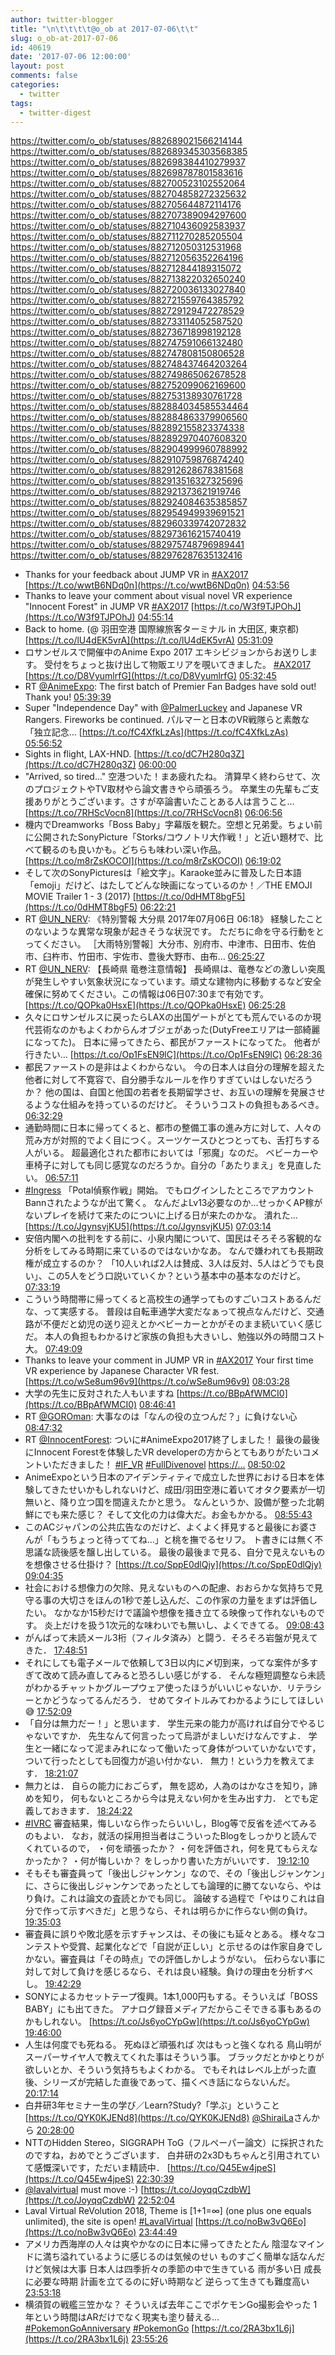 ```yaml
---
author: twitter-blogger
title: "\n\t\t\t\t@o_ob at 2017-07-06\t\t"
slug: o_ob-at-2017-07-06
id: 40619
date: '2017-07-06 12:00:00'
layout: post
comments: false
categories:
  - twitter
tags:
  - twitter-digest
---
```


https://twitter.com/o_ob/statuses/882689021566214144 https://twitter.com/o_ob/statuses/882689345303568385 https://twitter.com/o_ob/statuses/882698384410279937 https://twitter.com/o_ob/statuses/882698787801583616 https://twitter.com/o_ob/statuses/882700523102552064 https://twitter.com/o_ob/statuses/882704858272325632 https://twitter.com/o_ob/statuses/882705644872114176 https://twitter.com/o_ob/statuses/882707389094297600 https://twitter.com/o_ob/statuses/882710436092583937 https://twitter.com/o_ob/statuses/882711270285205504 https://twitter.com/o_ob/statuses/882712050312531968 https://twitter.com/o_ob/statuses/882712056352264196 https://twitter.com/o_ob/statuses/882712844189315072 https://twitter.com/o_ob/statuses/882713822032650240 https://twitter.com/o_ob/statuses/882720036133027840 https://twitter.com/o_ob/statuses/882721559764385792 https://twitter.com/o_ob/statuses/882729129472278529 https://twitter.com/o_ob/statuses/882733114052587520 https://twitter.com/o_ob/statuses/882736718998192128 https://twitter.com/o_ob/statuses/882747591066132480 https://twitter.com/o_ob/statuses/882747808150806528 https://twitter.com/o_ob/statuses/882748437464203264 https://twitter.com/o_ob/statuses/882749865062678528 https://twitter.com/o_ob/statuses/882752099062169600 https://twitter.com/o_ob/statuses/882753138930761728 https://twitter.com/o_ob/statuses/882884034585534464 https://twitter.com/o_ob/statuses/882884863379906560 https://twitter.com/o_ob/statuses/882892155823374338 https://twitter.com/o_ob/statuses/882892970407608320 https://twitter.com/o_ob/statuses/882904999960788992 https://twitter.com/o_ob/statuses/882910759876874240 https://twitter.com/o_ob/statuses/882912628678381568 https://twitter.com/o_ob/statuses/882913516327325696 https://twitter.com/o_ob/statuses/882921373621919746 https://twitter.com/o_ob/statuses/882924084635385857 https://twitter.com/o_ob/statuses/882954949939691521 https://twitter.com/o_ob/statuses/882960339742072832 https://twitter.com/o_ob/statuses/882973616215740419 https://twitter.com/o_ob/statuses/882975748796989441 https://twitter.com/o_ob/statuses/882976287635132416  

*   Thanks for your feedback about JUMP VR in [#AX2017](https://twitter.com/search?q=%23AX2017&src=hash) [https://t.co/wwtB6NDq0n](https://t.co/wwtB6NDq0n) [04:53:56](https://twitter.com/o_ob/statuses/882689021566214144)
*   Thanks to leave your comment about visual novel VR experience "Innocent Forest" in JUMP VR [#AX2017](https://twitter.com/search?q=%23AX2017&src=hash) [https://t.co/W3f9TJPOhJ](https://t.co/W3f9TJPOhJ) [04:55:14](https://twitter.com/o_ob/statuses/882689345303568385)
*   Back to home. (@ 羽田空港 国際線旅客ターミナル in 大田区, 東京都) [https://t.co/lU4dEK5vrA](https://t.co/lU4dEK5vrA) [05:31:09](https://twitter.com/o_ob/statuses/882698384410279937)
*   ロサンゼルスで開催中のAnime Expo 2017 エキシビジョンからお送りします。 受付をちょっと抜け出して物販エリアを覗いてきました。 [#AX2017](https://twitter.com/search?q=%23AX2017&src=hash) [https://t.co/D8VyumlrfG](https://t.co/D8VyumlrfG) [05:32:45](https://twitter.com/o_ob/statuses/882698787801583616)
*   RT [@AnimeExpo](https://twitter.com/AnimeExpo): The first batch of Premier Fan Badges have sold out! Thank you! [05:39:39](https://twitter.com/o_ob/statuses/882700523102552064)
*   Super "Independence Day" with [@PalmerLuckey](https://twitter.com/PalmerLuckey) and Japanese VR Rangers. Fireworks be continued. パルマーと日本のVR戦隊らと素敵な「独立記念… [https://t.co/fC4XfkLzAs](https://t.co/fC4XfkLzAs) [05:56:52](https://twitter.com/o_ob/statuses/882704858272325632)
*   Sights in flight, LAX-HND. [https://t.co/dC7H280q3Z](https://t.co/dC7H280q3Z) [06:00:00](https://twitter.com/o_ob/statuses/882705644872114176)
*   "Arrived, so tired..." 空港ついた！まあ疲れたね。 清算早く終わらせて、次のプロジェクトやTV取材やら論文書きやら頑張ろう。 卒業生の先輩もご支援ありがとうございます。さすが卒論書いたことある人は言うこと… [https://t.co/7RHScVocn8](https://t.co/7RHScVocn8) [06:06:56](https://twitter.com/o_ob/statuses/882707389094297600)
*   機内でDreamworks「Boss Baby」字幕版を観た。空想と兄弟愛。ちょい前に公開されたSonyPicture「Storks/コウノトリ大作戦！」と近い題材で、比べて観るのも良いかも。どちらも味わい深い作品。 [https://t.co/m8rZsKOCOI](https://t.co/m8rZsKOCOI) [06:19:02](https://twitter.com/o_ob/statuses/882710436092583937)
*   そして次のSonyPicturesは「絵文字」。Karaoke並みに普及した日本語「emoji」だけど、はたしてどんな映画になっているのか！／THE EMOJI MOVIE Trailer 1 - 3 (2017) [https://t.co/0dHMT8bgF5](https://t.co/0dHMT8bgF5) [06:22:21](https://twitter.com/o_ob/statuses/882711270285205504)
*   RT [@UN_NERV](https://twitter.com/UN_NERV): 《特別警報 大分県 2017年07月06日 06:18》 経験したことのないような異常な現象が起きそうな状況です。 ただちに命を守る行動をとってください。 ［大雨特別警報］大分市、別府市、中津市、日田市、佐伯市、臼杵市、竹田市、宇佐市、豊後大野市、由布… [06:25:27](https://twitter.com/o_ob/statuses/882712050312531968)
*   RT [@UN_NERV](https://twitter.com/UN_NERV): 【長崎県 竜巻注意情報】 長崎県は、竜巻などの激しい突風が発生しやすい気象状況になっています。頑丈な建物内に移動するなど安全確保に努めてください。この情報は06日07:30まで有効です。 [https://t.co/QOPka0HsxE](https://t.co/QOPka0HsxE) [06:25:28](https://twitter.com/o_ob/statuses/882712056352264196)
*   久々にロサンゼルスに戻ったらLAXの出国ゲートがとても荒んでいるのか現代芸術なのかもよくわからんオブジェがあった(DutyFreeエリアは一部綺麗になってた)。 日本に帰ってきたら、都民がファーストになってた。 他者が行きたい… [https://t.co/Op1FsEN9lC](https://t.co/Op1FsEN9lC) [06:28:36](https://twitter.com/o_ob/statuses/882712844189315072)
*   都民ファーストの是非はよくわからない。 今の日本人は自分の理解を超えた他者に対して不寛容で、自分勝手なルールを作りすぎていはしないだろうか？ 他の国は、自国と他国の若者を長期留学させ、お互いの理解を発展させるような仕組みを持っているのだけど。 そういうコストの負担もあるべき。 [06:32:29](https://twitter.com/o_ob/statuses/882713822032650240)
*   通勤時間に日本に帰ってくると、都市の整備工事の進み方に対して、人々の荒み方が対照的でよく目につく。スーツケースひとつとっても、舌打ちする人がいる。 超最適化された都市においては「邪魔」なのだ。 ベビーカーや車椅子に対しても同じ感覚なのだろうか。自分の「あたりまえ」を見直したい。 [06:57:11](https://twitter.com/o_ob/statuses/882720036133027840)
*   [#Ingress](https://twitter.com/search?q=%23Ingress&src=hash) 「Potal偵察作戦」開始。 でもログインしたところでアカウントBannされたようなが出て驚く。 なんだよLv13必要なのか...せっかくAP稼がないプレイを続けて来たのについに上げる日が来たのかな。 潰れた… [https://t.co/JgynsvjKU5](https://t.co/JgynsvjKU5) [07:03:14](https://twitter.com/o_ob/statuses/882721559764385792)
*   安倍内閣への批判をする前に、小泉内閣について、国民はそろそろ客観的な分析をしてみる時期に来ているのではないかなあ。 なんで嫌われても長期政権が成立するのか？ 「10人いれば2人は賛成、3人は反対、5人はどうでも良い」、この5人をどう口説いていくか？という基本中の基本なのだけど。 [07:33:19](https://twitter.com/o_ob/statuses/882729129472278529)
*   こういう時間帯に帰ってくると高校生の通学ってものすごいコストあるんだな、って実感する。 普段は自転車通学大変だなぁって視点なんだけど、交通路が不便だと幼児の送り迎えとかベビーカーとかがそのまま続いていく感じだ。 本人の負担もわかるけど家族の負担も大きいし、勉強以外の時間コスト大。 [07:49:09](https://twitter.com/o_ob/statuses/882733114052587520)
*   Thanks to leave your comment in JUMP VR in [#AX2017](https://twitter.com/search?q=%23AX2017&src=hash) Your first time VR experience by Japanese Character VR fest. [https://t.co/wSe8um96v9](https://t.co/wSe8um96v9) [08:03:28](https://twitter.com/o_ob/statuses/882736718998192128)
*   大学の先生に反対された人もいますね [https://t.co/BBpAfWMCI0](https://t.co/BBpAfWMCI0) [08:46:41](https://twitter.com/o_ob/statuses/882747591066132480)
*   RT [@GOROman](https://twitter.com/GOROman): 大事なのは「なんの役の立つんだ？」に負けない心 [08:47:32](https://twitter.com/o_ob/statuses/882747808150806528)
*   RT [@InnocentForest](https://twitter.com/InnocentForest): ついに#AnimeExpo2017終了しました！ 最後の最後にInnocent Forestを体験したVR developerの方からとてもありがたいコメントいただきました！ [#IF_VR](https://twitter.com/search?q=%23IF_VR&src=hash) [#FullDivenovel](https://twitter.com/search?q=%23FullDivenovel&src=hash) [https://…](https://…) [08:50:02](https://twitter.com/o_ob/statuses/882748437464203264)
*   AnimeExpoという日本のアイデンティティで成立した世界における日本を体験してきたせいかもしれないけど、成田/羽田空港に着いてオタク要素が一切無いと、降り立つ国を間違えたかと思う。 なんというか、設備が整った北朝鮮にでも来た感じ？ そして文化の力は偉大だ。お金もかかる。 [08:55:43](https://twitter.com/o_ob/statuses/882749865062678528)
*   このACジャパンの公共広告なのだけど、よくよく拝見すると最後にお婆さんが「もうちょっと待っててね…」と桃を撫でるセリフ。 ト書きには無く不思議な読後感を醸し出している。 最後の最後まで見る、自分で見えないものを想像させる仕掛け？ [https://t.co/SppE0dlQjy](https://t.co/SppE0dlQjy) [09:04:35](https://twitter.com/o_ob/statuses/882752099062169600)
*   社会における想像力の欠除、見えないものへの配慮、おおらかな気持ちで見守る事の大切さをほんの1秒で差し込んだ、この作家の力量をまずは評価したい。 なかなか15秒だけで議論や想像を掻き立てる映像って作れないものです。 炎上だけを扱う1次元的な味わいでも無いし、よくできてる。 [09:08:43](https://twitter.com/o_ob/statuses/882753138930761728)
*   がんばって未読メール3桁（フィルタ済み）と闘う．そろそろ岩盤が見えてきた． [17:48:51](https://twitter.com/o_ob/statuses/882884034585534464)
*   それにしても電子メールで依頼して3日以内に〆切到来，ってな案件が多すぎて改めて読み直してみると恐ろしい感じがする． そんな極短調整なら未読がわかるチャットかグループウェア使ったほうがいいじゃないか．リテラシーとかどうなってるんだろう． せめてタイトルみてわかるようにしてほしい😅 [17:52:09](https://twitter.com/o_ob/statuses/882884863379906560)
*   「自分は無力だー！」と思います． 学生元来の能力が高ければ自分でやるじゃないですか． 先生なんて何言ったって烏滸がましいだけなんですよ． 学生と一緒になって泥まみれになって働いたって身体がついていかないです，ついて行ったとしても回復力が追い付かない． 無力！という力を教えてます． [18:21:07](https://twitter.com/o_ob/statuses/882892155823374338)
*   無力とは． 自らの能力におごらず， 無を認め，人為のはかなさを知り，諦めを知り， 何もないところから今は見えない何かを生み出す力． とでも定義しておきます． [18:24:22](https://twitter.com/o_ob/statuses/882892970407608320)
*   [#IVRC](https://twitter.com/search?q=%23IVRC&src=hash) 審査結果，悔しいなら作ったらいいし，Blog等で反省を述べてみるのもよい． なお，就活の採用担当者はこういったBlogをしっかりと読んでくれているので， ・何を頑張ったか？ ・何を評価され，何を見てもらえなかったか？ ・何が悔しいか？ をしっかり書いた方がいいです． [19:12:10](https://twitter.com/o_ob/statuses/882904999960788992)
*   そもそも審査員って「後出しジャンケン」なので、その「後出しジャンケン」に、さらに後出しジャンケンであったとしても論理的に勝てないなら、やはり負け。これは論文の査読とかでも同じ。 論破する過程で「やはりこれは自分で作って示すべきだ」と思うなら、それは明らかに作らない側の負け。 [19:35:03](https://twitter.com/o_ob/statuses/882910759876874240)
*   審査員に誤りや敗北感を示すチャンスは、その後にも延々とある。 様々なコンテストや受賞、起業化などで「自説が正しい」と示せるのは作家自身でしかない。審査員は「その時点」での評価しかしようがない。 伝わらない事に対して対して負けを感じるなら、それは良い経験。負けの理由を分析すべし。 [19:42:29](https://twitter.com/o_ob/statuses/882912628678381568)
*   SONYによるカセットテープ復興。1本1,000円もする。そういえば「BOSS BABY」にも出てきた。 アナログ録音メディアだからこそできる事もあるのかもしれない。 [https://t.co/Js6yoCYpGw](https://t.co/Js6yoCYpGw) [19:46:00](https://twitter.com/o_ob/statuses/882913516327325696)
*   人生は何度でも死ねる。 死ぬほど頑張れば 次はもっと強くなれる 鳥山明がスーパーサイヤ人で教えてくれた事はそういう事。 ブラックだとかゆとりが欲しいとか、そういう気持ちもよくわかる。 でもそれはレベル上がった直後、シリーズが完結した直後であって、描くべき話にならないんだ。 [20:17:14](https://twitter.com/o_ob/statuses/882921373621919746)
*   白井研3年セミナー生の学び／Learn?Study?「学ぶ」ということ [https://t.co/QYK0KJENd8](https://t.co/QYK0KJENd8) [@ShiraiLa](https://twitter.com/ShiraiLa)さんから [20:28:00](https://twitter.com/o_ob/statuses/882924084635385857)
*   NTTのHidden Stereo，SIGGRAPH ToG（フルペーパー論文）に採択されたのですね，おめでとうございます． 白井研の2x3Dもちゃんと引用されていて感慨深いです，ただいま精読中． [https://t.co/Q45Ew4jpeS](https://t.co/Q45Ew4jpeS) [22:30:39](https://twitter.com/o_ob/statuses/882954949939691521)
*   [@lavalvirtual](https://twitter.com/lavalvirtual) must move :-) [https://t.co/JoyqqCzdbW](https://t.co/JoyqqCzdbW) [22:52:04](https://twitter.com/o_ob/statuses/882960339742072832)
*   Laval Virtual ReVolution 2018, Theme is [1+1=∞] (one plus one equals unlimited), the site is open! [#LavalVirtual](https://twitter.com/search?q=%23LavalVirtual&src=hash) [https://t.co/noBw3vQ6Eo](https://t.co/noBw3vQ6Eo) [23:44:49](https://twitter.com/o_ob/statuses/882973616215740419)
*   アメリカ西海岸の人々は爽やかなのに日本に帰ってきたとたん 陰湿なマインドに満ち溢れているように感じるのは気候のせい ものすごく簡単な話なんだけど気候は大事 日本人は四季折々の季節の中で生きている 雨が多い日 成長に必要な時期 計画を立てるのに好い時期など 逆らって生きても難度高い [23:53:18](https://twitter.com/o_ob/statuses/882975748796989441)
*   横須賀の戦艦三笠かな？ そういえば去年ここでポケモンGo撮影会やった 1年という時間はARだけでなく現実も塗り替える… [#PokemonGoAnniversary](https://twitter.com/search?q=%23PokemonGoAnniversary&src=hash) [#PokemonGo](https://twitter.com/search?q=%23PokemonGo&src=hash) [https://t.co/2RA3bx1L6j](https://t.co/2RA3bx1L6j) [23:55:26](https://twitter.com/o_ob/statuses/882976287635132416)